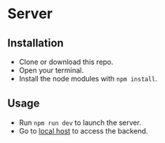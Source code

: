 # Server

## Installation

- Clone or download this repo.
- Open your terminal.
- Install the node modules with `npm install`.

## Usage

- Run `npm run dev` to launch the server.
- Go to <a href="http://localhost:3000/" target="_blank">local host</a> to access the backend.
